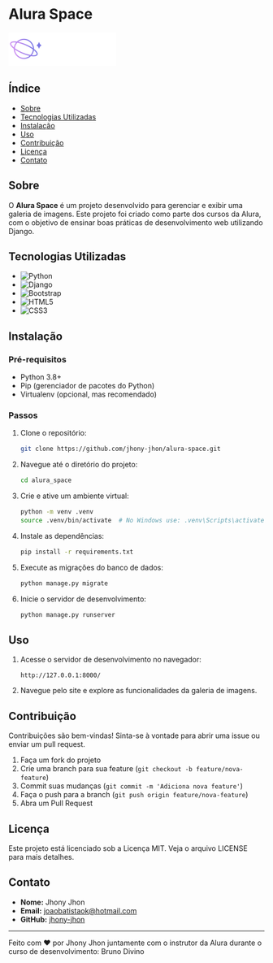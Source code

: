 # Alura Space

![Alura Space Logo](static/assets/logo/Logo(2).png)

## Índice

- [Sobre](#sobre)
- [Tecnologias Utilizadas](#tecnologias-utilizadas)
- [Instalação](#instalação)
- [Uso](#uso)
- [Contribuição](#contribuição)
- [Licença](#licença)
- [Contato](#contato)

## Sobre

O **Alura Space** é um projeto desenvolvido para gerenciar e exibir uma galeria de imagens. Este projeto foi criado como parte dos cursos da Alura, com o objetivo de ensinar boas práticas de desenvolvimento web utilizando Django.

## Tecnologias Utilizadas

- ![Python](https://img.shields.io/badge/Python-3776AB?style=for-the-badge&logo=python&logoColor=white)
- ![Django](https://img.shields.io/badge/Django-092E20?style=for-the-badge&logo=django&logoColor=white)
- ![Bootstrap](https://img.shields.io/badge/Bootstrap-563D7C?style=for-the-badge&logo=bootstrap&logoColor=white)
- ![HTML5](https://img.shields.io/badge/HTML5-E34F26?style=for-the-badge&logo=html5&logoColor=white)
- ![CSS3](https://img.shields.io/badge/CSS3-1572B6?style=for-the-badge&logo=css3&logoColor=white)

## Instalação

### Pré-requisitos

- Python 3.8+
- Pip (gerenciador de pacotes do Python)
- Virtualenv (opcional, mas recomendado)

### Passos

1. Clone o repositório:

    ```sh
    git clone https://github.com/jhony-jhon/alura-space.git
    ```

2. Navegue até o diretório do projeto:

    ```sh
    cd alura_space
    ```

3. Crie e ative um ambiente virtual:

    ```sh
    python -m venv .venv
    source .venv/bin/activate  # No Windows use: .venv\Scripts\activate
    ```

4. Instale as dependências:

    ```sh
    pip install -r requirements.txt
    ```

5. Execute as migrações do banco de dados:

    ```sh
    python manage.py migrate
    ```

6. Inicie o servidor de desenvolvimento:

    ```sh
    python manage.py runserver
    ```

## Uso

1. Acesse o servidor de desenvolvimento no navegador:

    ```
    http://127.0.0.1:8000/
    ```

2. Navegue pelo site e explore as funcionalidades da galeria de imagens.

## Contribuição

Contribuições são bem-vindas! Sinta-se à vontade para abrir uma issue ou enviar um pull request.

1. Faça um fork do projeto
2. Crie uma branch para sua feature (`git checkout -b feature/nova-feature`)
3. Commit suas mudanças (`git commit -m 'Adiciona nova feature'`)
4. Faça o push para a branch (`git push origin feature/nova-feature`)
5. Abra um Pull Request

## Licença

Este projeto está licenciado sob a Licença MIT. Veja o arquivo LICENSE para mais detalhes.

## Contato

- **Nome:** Jhony Jhon
- **Email:** [joaobatistaok@hotmail.com](mailto:joaobatistaok@hotmail.com)
- **GitHub:** [jhony-jhon](https://github.com/jhony-jhon)

---

Feito com ❤️ por Jhony Jhon juntamente com o instrutor da Alura durante o curso de desenvolvimento: Bruno Divino
